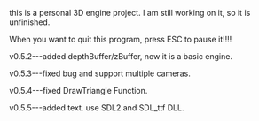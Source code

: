 this is a personal 3D engine project.
I am still working on it, so it is unfinished.

When you want to quit this program, press ESC to pause it!!!!

v0.5.2---added depthBuffer/zBuffer, now it is a basic engine.

v0.5.3---fixed bug and support multiple cameras.

v0.5.4---fixed DrawTriangle Function.

v0.5.5---added text. use SDL2 and SDL_ttf DLL.
